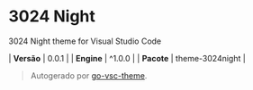 # 3024 Night

3024 Night theme for Visual Studio Code

| **Versão** | 0.0.1 |
| **Engine** | ^1.0.0 |
| **Pacote** | theme-3024night |

> Autogerado por [go-vsc-theme](https://github.com/natalbu/go-vsc-theme).
